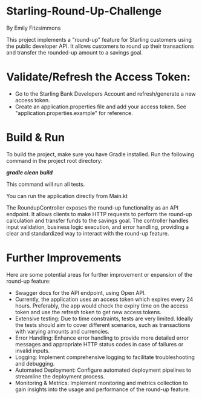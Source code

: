 # Starling-Round-Up-Challenge
By Emily Fitzsimmons

This project implements a "round-up" feature for Starling customers using the public developer API. It allows customers to round up their transactions and transfer the rounded-up amount to a savings goal.

# Validate/Refresh the Access Token:
- Go to the Starling Bank Developers Account and refresh/generate a new access token.
- Create an application.properties file and add your access token. See "application.properties.example" for reference.

# Build & Run
To build the project, make sure you have Gradle installed. Run the following command in the project root directory:

**_gradle clean build_**

This command will run all tests.

You can run the application directly from Main.kt

The RoundupController exposes the round-up functionality as an API endpoint. It allows clients to make HTTP requests to perform the round-up calculation and transfer funds to the savings goal. The controller handles input validation, business logic execution, and error handling, providing a clear and standardized way to interact with the round-up feature.

# Further Improvements
Here are some potential areas for further improvement or expansion of the round-up feature:

- Swagger docs for the API endpoint, using Open API.
- Currently, the application uses an access token which expires every 24 hours. Preferably, the app would check the expiry time on the access token and use the refresh token to get new access tokens.
- Extensive testing: Due to time constraints, tests are very limited. Ideally the tests should aim to cover different scenarios, such as transactions with varying amounts and currencies.
- Error Handling: Enhance error handling to provide more detailed error messages and appropriate HTTP status codes in case of failures or invalid inputs.
- Logging: Implement comprehensive logging to facilitate troubleshooting and debugging.
- Automated Deployment: Configure automated deployment pipelines to streamline the deployment process.
- Monitoring & Metrics: Implement monitoring and metrics collection to gain insights into the usage and performance of the round-up feature.
